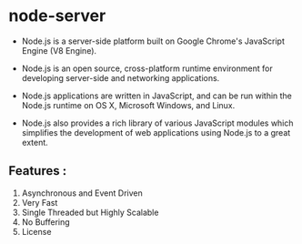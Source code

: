 # node-server
- Node.js is a server-side platform built on Google Chrome's JavaScript Engine (V8 Engine).

- Node.js is an open source, cross-platform runtime environment for developing server-side and networking applications.

- Node.js applications are written in JavaScript, and can be run within the Node.js runtime on OS X, Microsoft Windows, and Linux.

- Node.js also provides a rich library of various JavaScript modules which simplifies the development of web applications using Node.js to a great extent.

## Features :

1. Asynchronous and Event Driven 
1. Very Fast
1. Single Threaded but Highly Scalable
1. No Buffering
1. License
